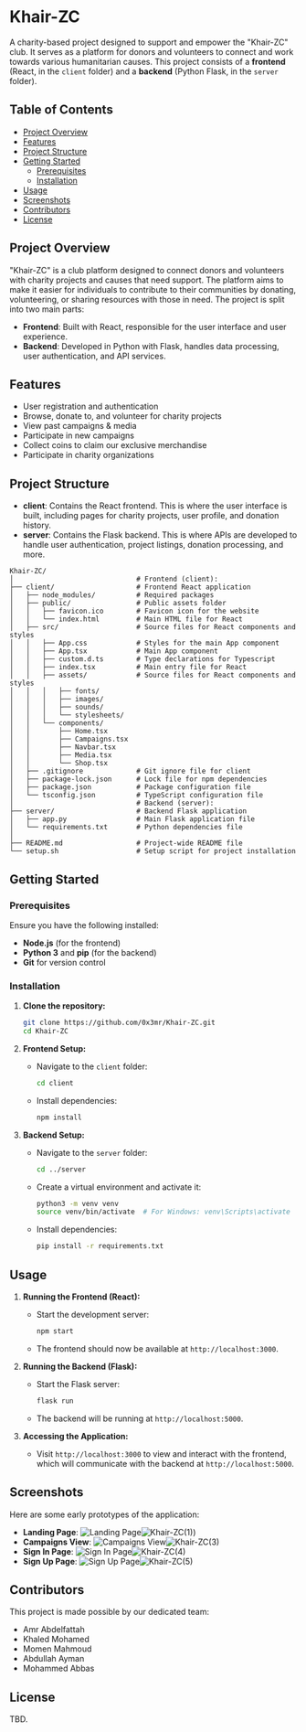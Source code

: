 # Khair-ZC

A charity-based project designed to support and empower the "Khair-ZC" club. It serves as a platform for donors and volunteers to connect and work towards various humanitarian causes. This project consists of a **frontend** (React, in the `client` folder) and a **backend** (Python Flask, in the `server` folder).

## Table of Contents
- [Project Overview](#project-overview)
- [Features](#features)
- [Project Structure](#project-structure)
- [Getting Started](#getting-started)
  - [Prerequisites](#prerequisites)
  - [Installation](#installation)
- [Usage](#usage)
- [Screenshots](#screenshots)
- [Contributors](#contributors)
- [License](#license)

## Project Overview

"Khair-ZC" is a club platform designed to connect donors and volunteers with charity projects and causes that need support. The platform aims to make it easier for individuals to contribute to their communities by donating, volunteering, or sharing resources with those in need. The project is split into two main parts:
- **Frontend**: Built with React, responsible for the user interface and user experience.
- **Backend**: Developed in Python with Flask, handles data processing, user authentication, and API services.

## Features

- User registration and authentication
- Browse, donate to, and volunteer for charity projects
- View past campaigns & media
- Participate in new campaigns
- Collect coins to claim our exclusive merchandise
- Participate in charity organizations

## Project Structure

- **client**: Contains the React frontend. This is where the user interface is built, including pages for charity projects, user profile, and donation history.
- **server**: Contains the Flask backend. This is where APIs are developed to handle user authentication, project listings, donation processing, and more.

```
Khair-ZC/
│                              # Frontend (client):
├── client/                    # Frontend React application
│   ├── node_modules/          # Required packages
│   ├── public/                # Public assets folder
│   │   ├── favicon.ico        # Favicon icon for the website
│   │   └── index.html         # Main HTML file for React
│   ├── src/                   # Source files for React components and styles
│   │   ├── App.css            # Styles for the main App component
│   │   ├── App.tsx            # Main App component
│   │   ├── custom.d.ts        # Type declarations for Typescript
│   │   ├── index.tsx          # Main entry file for React
│   │   ├── assets/            # Source files for React components and styles
│   │   │   ├── fonts/
│   │   │   ├── images/
│   │   │   ├── sounds/
│   │   │   └── stylesheets/
│   │   └── components/
│   │       ├── Home.tsx
│   │       ├── Campaigns.tsx
│   │       ├── Navbar.tsx
│   │       ├── Media.tsx
│   │       └── Shop.tsx
│   ├── .gitignore             # Git ignore file for client
│   ├── package-lock.json      # Lock file for npm dependencies
│   ├── package.json           # Package configuration file
│   └── tsconfig.json          # TypeScript configuration file
│                              # Backend (server):
├── server/                    # Backend Flask application
│   ├── app.py                 # Main Flask application file
│   └── requirements.txt       # Python dependencies file
│
├── README.md                  # Project-wide README file
└── setup.sh                   # Setup script for project installation
```

## Getting Started

### Prerequisites
Ensure you have the following installed:
- **Node.js** (for the frontend)
- **Python 3** and **pip** (for the backend)
- **Git** for version control

### Installation

1. **Clone the repository:**
   ```bash
   git clone https://github.com/0x3mr/Khair-ZC.git
   cd Khair-ZC
   ```

2. **Frontend Setup:**
   - Navigate to the `client` folder:
     ```bash
     cd client
     ```
   - Install dependencies:
     ```bash
     npm install
     ```

3. **Backend Setup:**
   - Navigate to the `server` folder:
     ```bash
     cd ../server
     ```
   - Create a virtual environment and activate it:
     ```bash
     python3 -m venv venv
     source venv/bin/activate  # For Windows: venv\Scripts\activate
     ```
   - Install dependencies:
     ```bash
     pip install -r requirements.txt
     ```

## Usage

1. **Running the Frontend (React):**
   - Start the development server:
     ```bash
     npm start
     ```
   - The frontend should now be available at `http://localhost:3000`.

2. **Running the Backend (Flask):**
   - Start the Flask server:
     ```bash
     flask run
     ```
   - The backend will be running at `http://localhost:5000`.

3. **Accessing the Application:**
   - Visit `http://localhost:3000` to view and interact with the frontend, which will communicate with the backend at `http://localhost:5000`.

## Screenshots

Here are some early prototypes of the application:

- **Landing Page**: ![Landing Page]()![Khair-ZC(1)](https://github.com/user-attachments/assets/f2af469b-268e-4c2e-bb10-7a9259fdefd2))
- **Campaigns View**: ![Campaigns View]()![Khair-ZC(3)](https://github.com/user-attachments/assets/bc1e3678-87d0-46f6-806f-1f0cc296c8f8)
- **Sign In Page**: ![Sign In Page]()![Khair-ZC(4)](https://github.com/user-attachments/assets/dc802c5b-f14b-4c7b-b30b-aeb484b7b4ac)
- **Sign Up Page**: ![Sign Up Page]()![Khair-ZC(5)](https://github.com/user-attachments/assets/7833d85d-033c-4720-874b-0fcf012036cf)

## Contributors

This project is made possible by our dedicated team:
- Amr Abdelfattah
- Khaled Mohamed
- Momen Mahmoud
- Abdullah Ayman
- Mohammed Abbas


## License

TBD.
